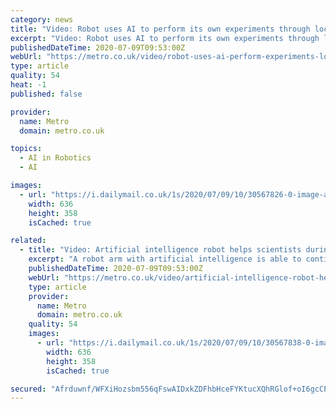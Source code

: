 ```yaml
---
category: news
title: "Video: Robot uses AI to perform its own experiments through lockdown"
excerpt: "Video: Robot uses AI to perform its own experiments through lockdown A factory robot is retooled with artificial intelligence to perform tasks that would take a human months to complete ..."
publishedDateTime: 2020-07-09T09:53:00Z
webUrl: "https://metro.co.uk/video/robot-uses-ai-perform-experiments-lockdown-2207528/"
type: article
quality: 54
heat: -1
published: false

provider:
  name: Metro
  domain: metro.co.uk

topics:
  - AI in Robotics
  - AI

images:
  - url: "https://i.dailymail.co.uk/1s/2020/07/09/10/30567826-0-image-a-12_1594287553159.jpg"
    width: 636
    height: 358
    isCached: true

related:
  - title: "Video: Artificial intelligence robot helps scientists during lockdown"
    excerpt: "A robot arm with artificial intelligence is able to continue scientific works as researchers remain socially distanced or continue to work from home."
    publishedDateTime: 2020-07-09T09:53:00Z
    webUrl: "https://metro.co.uk/video/artificial-intelligence-robot-helps-scientists-lockdown-2207530/"
    type: article
    provider:
      name: Metro
      domain: metro.co.uk
    quality: 54
    images:
      - url: "https://i.dailymail.co.uk/1s/2020/07/09/10/30567838-0-image-a-23_1594287585558.jpg"
        width: 636
        height: 358
        isCached: true

secured: "Afrduwnf/WFXiHozsbm556qFswAIDxkZDFhbHceFYKtucXQhRGlof+oI6gcCP7mT3G34+ndGy9p66tx8SIwv7929OSK4bdVo29/NnQVlvzhxw38CuW9VHgjFIsn109i7K9H7HQw3QHgp1GpyLdIbapJa35O1ayiq+YUo/YfJtV+zbXHvxyvsP2DREfDnwTgm1vfOBMMeETuRAcSJ1qoxwZPC6u38eN4ec1d2adxG/hEPBKXYwxBEo7DLeFL4Wvw70OKZae/rHn7q7gMCIzbL4WSQZybfaoBE036IIzxAU9IP6AtR73GP0Q13c4LFWqQu0/2Xbx7ZJNIDOi0LsNSv2w==;ngB4hCFzS3/TBmKrmst4mQ=="
---
```


